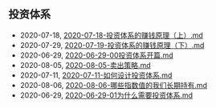 ## 投资体系
* 2020-07-18, [2020-07-18-投资体系的赚钱原理（上）.md](../posts/2020-07-18-投资体系的赚钱原理（上）.md)
* 2020-07-29, [2020-07-19-投资体系的赚钱原理（下）.md](../posts/2020-07-19-投资体系的赚钱原理（下）.md)
* 2020-06-29, [2020-06-29-00投资体系开篇.md](../posts/2020-06-29-00投资体系开篇.md)
* 2020-08-05, [2020-08-05-卖出策略.md](../posts/2020-08-05-卖出策略.md)
* 2020-07-11, [2020-07-11-如何设计投资体系.md](../posts/2020-07-11-如何设计投资体系.md)
* 2020-08-06, [2020-08-06-哪些指数值的我们长期持有.md](../posts/2020-08-06-哪些指数值的我们长期持有.md)
* 2020-06-29, [2020-06-29-01为什么需要投资体系.md](../posts/2020-06-29-01为什么需要投资体系.md)